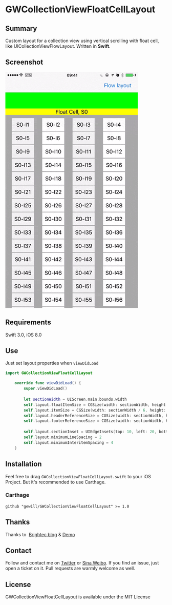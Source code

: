 # GWCollectionViewFloatCellLayout

## Summary

Custom layout for a collection view using vertical scrolling with float cell, like UICollectionViewFlowLayout. Written in **Swift**.

## Screenshot

![screencast](./screencast.gif)



## Requirements

Swift 3.0, iOS 8.0

## Use

Just set layout properties when `viewDidLoad`

```swift
import GWCollectionViewFloatCellLayout
```

```swift
	override func viewDidLoad() {
        super.viewDidLoad()
        
		let sectionWidth = UIScreen.main.bounds.width
        self.layout.floatItemSize = CGSize(width: sectionWidth, height: 20)
        self.layout.itemSize = CGSize(width: sectionWidth / 6, height: 40)
        self.layout.headerReferenceSize = CGSize(width: sectionWidth, height: 50)
        self.layout.footerReferenceSize = CGSize(width: sectionWidth, height: 50)

        self.layout.sectionInset = UIEdgeInsets(top: 10, left: 20, bottom: 30, right: 40)
        self.layout.minimumLineSpacing = 2
        self.layout.minimumInteritemSpacing = 4
	}
```



## Installation

Feel free to drag `GWCollectionViewFloatCellLayout.swift` to your iOS Project. But it's recommended to use Carthage.

### Carthage

```
github "gewill/GWCollectionViewFloatCellLayout" >= 1.0
```

## Thanks

Thanks to  [Brightec blog](http://www.brightec.co.uk/blog/uicollectionview-using-horizontal-and-vertical-scrolling-sticky-rows-and-columns) & [Demo](https://github.com/brightec/CustomCollectionViewLayout)

## Contact

Follow and contact me on [Twitter](https://twitter.com/gewill_org) or [Sina Weibo](http://weibo.com/gewei). If you find an issue, just open a ticket on it. Pull requests are warmly welcome as well.

## License

GWCollectionViewFloatCellLayout is available under the MIT License